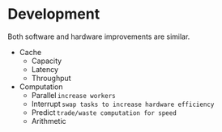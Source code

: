 # Development

Both software and hardware improvements are similar.

- Cache
  - Capacity
  - Latency
  - Throughput
- Computation
  - Parallel `increase workers`
  - Interrupt `swap tasks to increase hardware efficiency`
  - Predict `trade/waste computation for speed`
  - Arithmetic
